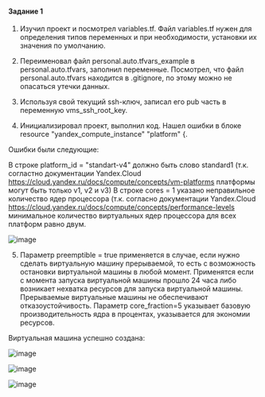 #### Задание 1

1. Изучил проект и посмотрел variables.tf. Файл variables.tf нужен для определения типов переменных и при необходимости, установки их значения по умолчанию.

2. Переименовал файл personal.auto.tfvars_example в personal.auto.tfvars, заполнил переменные. Посмотрел, что файл personal.auto.tfvars находится в .gitignore, по этому можно не опасаться утечки данных.

3. Используя свой текущий ssh-ключ, записал его pub часть в переменную vms_ssh_root_key.

4. Инициализировал проект, выполнил код. Нашел ошибки в блоке resource "yandex_compute_instance" "platform" {.

Ошибки были следующие:

В строке platform_id = "standart-v4" должно быть слово standard1 (т.к. согластно документации Yandex.Cloud https://cloud.yandex.ru/docs/compute/concepts/vm-platforms платформы могут быть только v1, v2 и v3)
В строке cores = 1 указано неправильное количество ядер процессора (т.к. согласно документации Yandex.Cloud https://cloud.yandex.ru/docs/compute/concepts/performance-levels минимальное количество виртуальных ядер процессора для всех платформ равно двум.

![image](https://github.com/inyushov/devops-netology/assets/127683348/7a3dc00c-59c4-4009-b9ee-a4c16ec8440c)

5. Параметр preemptible = true применяется в случае, если нужно сделать виртуальную машину прерываемой, то есть с возможность остановки виртуальной машины в любой момент. Применятся если с момента запуска виртуальной машины прошло 24 часа либо возникает нехватка ресурсов для запуска виртуальной машины. Прерываемые виртуальные машины не обеспечивают отказоустойчивость.
Параметр core_fraction=5 указывает базовую производительность ядра в процентах, указывается для экономии ресурсов.

Виртуальная машина успешно создана:

![image](https://github.com/inyushov/devops-netology/assets/127683348/73b13246-81e4-4a24-99a7-d16c2afd60f6)

![image](https://github.com/inyushov/devops-netology/assets/127683348/cc88cdfa-f0ac-4528-9082-511f01c00e4e)

![image](https://github.com/inyushov/devops-netology/assets/127683348/0ba20cc6-df5a-412d-8089-318b3a0bddfe)


